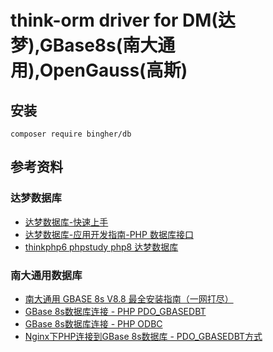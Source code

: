 # think-orm driver for DM(达梦),GBase8s(南大通用),OpenGauss(高斯)

## 安装

```shell
composer require bingher/db
```

## 参考资料

### 达梦数据库

- [达梦数据库-快速上手](https://eco.dameng.com/document/dm/zh-cn/start)
- [达梦数据库-应用开发指南-PHP 数据库接口](https://eco.dameng.com/document/dm/zh-cn/app-dev/php-php.html)
- [thinkphp6 phpstudy php8 达梦数据库](https://blog.csdn.net/qq_22471701/article/details/127785640)

### 南大通用数据库

- [南大通用 GBASE 8s V8.8 最全安装指南（一网打尽）](https://www.gbase.cn/community/post/4718)
- [GBase 8s数据库连接 - PHP PDO_GBASEDBT](https://www.gbase.cn/community/post/156)
- [GBase 8s数据库连接 - PHP ODBC](https://www.gbase.cn/community/post/155)
- [Nginx下PHP连接到GBase 8s数据库 - PDO_GBASEDBT方式](https://blog.csdn.net/liaosnet/article/details/138073622)

